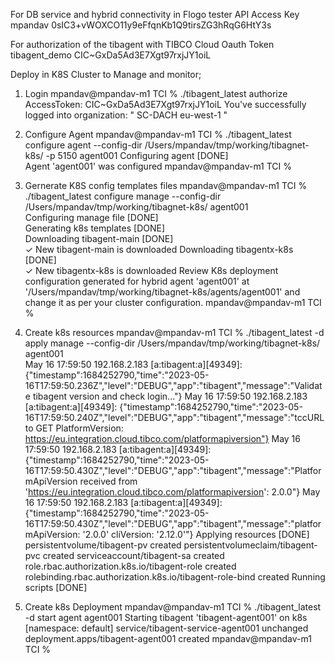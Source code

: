 For DB service and hybrid connectivity in Flogo tester
API Access Key
mpandav
0sIC3+vWOXCO11y9eFfqnKb1Q9tirsZG3hRqG6HtY3s

For authorization of the tibagent with TIBCO Cloud
Oauth Token
tibagent_demo
CIC~GxDa5Ad3E7Xgt97rxjJY1oiL


Deploy in K8S Cluster to Manage and monitor;
1. Login
mpandav@mpandav-m1 TCI % ./tibagent_latest authorize 
AccessToken: CIC~GxDa5Ad3E7Xgt97rxjJY1oiL
You've successfully logged into organization: " SC-DACH eu-west-1 " 

2. Configure Agent
mpandav@mpandav-m1 TCI % ./tibagent_latest configure agent --config-dir /Users/mpandav/tmp/working/tibagnet-k8s/ -p 5150 agent001
Configuring agent [DONE]                 
Agent 'agent001' was configured
mpandav@mpandav-m1 TCI % 

3. Gernerate K8S config templates files
mpandav@mpandav-m1 TCI % ./tibagent_latest configure manage --config-dir /Users/mpandav/tmp/working/tibagnet-k8s/ agent001       
Configuring manage file  [DONE]                 
Generating k8s templates  [DONE]                 
Downloading tibagent-main  [DONE]                 
✓ New tibagent-main is downloaded
Downloading tibagentx-k8s  [DONE]                 
✓ New tibagentx-k8s is downloaded
Review K8s deployment configuration generated for hybrid agent 'agent001' at '/Users/mpandav/tmp/working/tibagnet-k8s/agents/agent001' and change it as per your cluster configuration.
mpandav@mpandav-m1 TCI % 

4.  Create k8s resources
mpandav@mpandav-m1 TCI % ./tibagent_latest -d  apply manage --config-dir /Users/mpandav/tmp/working/tibagnet-k8s/ agent001    
May 16 17:59:50 192.168.2.183 [a:tibagent:a][49349]: {"timestamp":1684252790,"time":"2023-05-16T17:59:50.236Z","level":"DEBUG","app":"tibagent","message":"Validate tibagent version and check login..."}
May 16 17:59:50 192.168.2.183 [a:tibagent:a][49349]: {"timestamp":1684252790,"time":"2023-05-16T17:59:50.240Z","level":"DEBUG","app":"tibagent","message":"tccURL to GET PlatformVersion: https://eu.integration.cloud.tibco.com/platformapiversion"}
May 16 17:59:50 192.168.2.183 [a:tibagent:a][49349]: {"timestamp":1684252790,"time":"2023-05-16T17:59:50.430Z","level":"DEBUG","app":"tibagent","message":"PlatformApiVersion received from 'https://eu.integration.cloud.tibco.com/platformapiversion': 2.0.0"}
May 16 17:59:50 192.168.2.183 [a:tibagent:a][49349]: {"timestamp":1684252790,"time":"2023-05-16T17:59:50.430Z","level":"DEBUG","app":"tibagent","message":"platformApiVersion: '2.0.0' cliVersion: '2.12.0'"}
Applying resources  [DONE]                 
persistentvolume/tibagent-pv created
persistentvolumeclaim/tibagent-pvc created
serviceaccount/tibagent-sa created
role.rbac.authorization.k8s.io/tibagent-role created
rolebinding.rbac.authorization.k8s.io/tibagent-role-bind created
Running scripts  [DONE]     

5. Create k8s Deployment
mpandav@mpandav-m1 TCI % ./tibagent_latest -d start agent agent001 
Starting tibagent 'tibagent-agent001' on k8s [namespace: default]
service/tibagent-service-agent001 unchanged
deployment.apps/tibagent-agent001 created
mpandav@mpandav-m1 TCI % 
